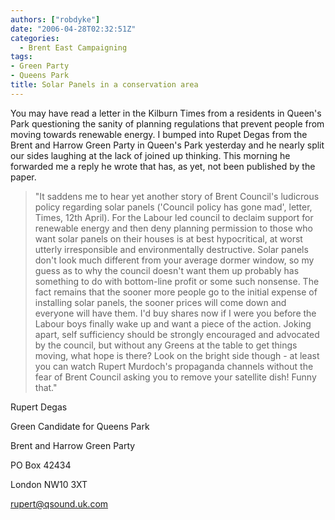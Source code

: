 ```yaml
---
authors: ["robdyke"]
date: "2006-04-28T02:32:51Z"
categories:
  - Brent East Campaigning
tags:
- Green Party
- Queens Park
title: Solar Panels in a conservation area
---
```

You may have read a letter in the Kilburn Times from a residents in Queen's Park questioning the sanity of planning regulations that prevent people from moving towards renewable energy. I bumped into Rupet Degas from the Brent and Harrow Green Party in Queen's Park yesterday and he nearly split our sides laughing at the lack of joined up thinking. This morning he forwarded me a reply he wrote that has, as yet, not been published by the paper.

> "It saddens me to hear yet another story of Brent Council's ludicrous policy regarding solar panels ('Council policy has gone mad', letter, Times, 12th April). For the Labour led council to declaim support for renewable energy and then deny planning permission to those who want solar panels on their houses is at best hypocritical, at worst utterly irresponsible and environmentally destructive. Solar panels don't look much different from your average dormer window, so my guess as to why the council doesn't want them up probably has something to do with bottom-line profit or some such nonsense. The fact remains that the sooner more people go to the initial expense of installing solar panels, the sooner prices will come down and everyone will have them. I'd buy shares now if I were you before the Labour boys finally wake up and want a piece of the action. Joking apart, self sufficiency should be strongly encouraged and advocated by the council, but without any Greens at the table to get things moving, what hope is there? Look on the bright side though - at least you can watch Rupert Murdoch's propaganda channels without the fear of Brent Council asking you to remove your satellite dish! Funny that."

Rupert Degas
  
Green Candidate for Queens Park
  
Brent and Harrow Green Party
  
PO Box 42434
  
London NW10 3XT
  
rupert@qsound.uk.com